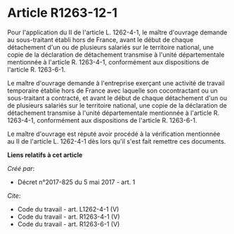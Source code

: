 # Article R1263-12-1

Pour l'application du II de l'article L. 1262-4-1, le maître d'ouvrage demande au sous-traitant établi hors de France, avant
le début de chaque détachement d'un ou de plusieurs salariés sur le territoire national, une copie de la déclaration de
détachement transmise à l'unité départementale mentionnée à l'article R. 1263-4-1, conformément aux dispositions de l'article
R. 1263-6-1. 

Le maître d'ouvrage demande à l'entreprise exerçant une activité de travail temporaire établie hors de France avec laquelle
son cocontractant ou un sous-traitant a contracté, et avant le début de chaque détachement d'un ou de plusieurs salariés sur
le territoire national, une copie de la déclaration de détachement transmise à l'unité départementale mentionnée à l'article
R. 1263-4-1, conformément aux dispositions de l'article R. 1263-6-1. 

Le maître d'ouvrage est réputé avoir procédé à la vérification mentionnée au II de l'article L. 1262-4-1 dès lors qu'il s'est
fait remettre ces documents.

**Liens relatifs à cet article**

_Créé par_:

  - Décret n°2017-825 du 5 mai 2017 - art. 1

_Cite_:

  - Code du travail - art. L1262-4-1 (V)
  - Code du travail - art. R1263-4-1 (V)
  - Code du travail - art. R1263-6-1 (V)

